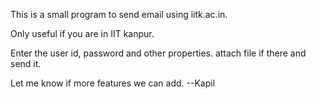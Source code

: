 This is a small program to send email using iitk.ac.in.

Only useful if you are in IIT kanpur.

Enter the user id, password and other properties. attach file if there and send it.

Let me know if more features we can add.
--Kapil
